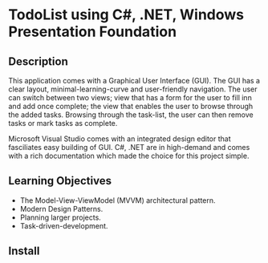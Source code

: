 # TodoList using C#, .NET, Windows Presentation Foundation

## Description
This application comes with a Graphical User Interface (GUI). The GUI has a clear layout, minimal-learning-curve and user-friendly navigation. The user can switch between two views; view that has a form for the user to fill inn and add once complete; the view that enables the user to browse through the added tasks. Browsing through the task-list, the user can then remove tasks or mark tasks as complete. 

Microsoft Visual Studio comes with an integrated design editor that fasciliates easy building of GUI. C#, .NET are in high-demand and comes with a rich documentation which made the choice for this project simple.

## Learning Objectives
* The Model-View-ViewModel (MVVM) architectural pattern.
* Modern Design Patterns.
* Planning larger projects.
* Task-driven-development.
## Install
